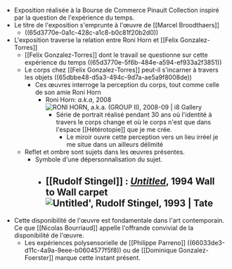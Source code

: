 - Exposition réalisée à la Bourse de Commerce Pinault Collection inspiré par la question de l'expérience du temps.
- Le titre de l'exposition s'emprunte à l'œuvre de [[Marcel Broodthaers]]
	- ((65d3770e-0a1c-428c-a1c8-b0c81f20b2d0))
- L'exposition traverse la relation entre Roni Horn et [[Felix Gonzalez-Torres]]
	- [[Felix Gonzalez-Torres]] dont le travail se questionne sur cette expérience du temps ((65d3770e-5f6b-484e-a594-ef933a2f3851))
	- Le corps chez [[Felix Gonzalez-Torres]] peut-il s'incarner à travers les objets ((65dbbe48-d5a3-494c-9d7a-ae5a9f8008de))
		- Ces œuvres interroge la perception du corps, tout comme celle de son amie Roni Horn
			- Roni Horn: *a.k.a*, 2008 ![RONI HORN, a.k.a. (GROUP II), 2008-09 | i8 Gallery](https://artlogic-res.cloudinary.com/w_1500,h_1500,c_limit,f_auto,fl_lossy,q_auto/artlogicstorage/i8/images/view/54628232dae6fbce91cdb13845dc640dj.jpg)
				- Série de portrait réalisé pendant 30 ans où l'identité à travers le corps change et où le corps n'est que dans l'espace [[Hétérotopie]] que je me crée.
					- Le miroir ouvre cette perception vers un lieu irréel je me situe dans un ailleurs délimité
	- Reflet et ombre sont sujets dans les œuvres présentes.
		- Symbole d'une dépersonnalisation du sujet.
			- [[Rudolf Stingel]] : [*Untitled*](https://www.tate.org.uk/art/artworks/stingel-untitled-t14769), 1994 Wall to Wall carpet ![Untitled', Rudolf Stingel, 1993 | Tate](https://media.tate.org.uk/art/images/work/T/T14/T14769_10.jpg)
				-
- Cette disponibilité de l'œuvre est fondamentale dans l'art contemporain. Ce que [[Nicolas Bourriaud]] appelle l'offrande convivial de la disponibilité de l'œuvre.
	- Les expériences polysensorielle de [[Philippe Parreno]] ((66033de3-d11c-4a9a-9eee-b0604577f5f8)) ou de [[Dominique Gonzalez-Foerster]] marque cette instant présent.